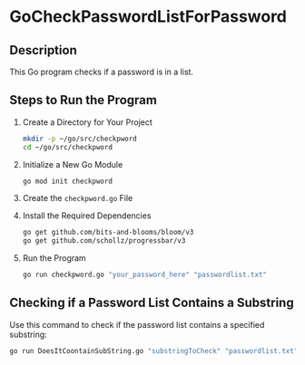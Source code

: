 # GoCheckPasswordListForPassword

## Description

This Go program checks if a password is in a list.

## Steps to Run the Program

1. Create a Directory for Your Project
    ```sh
    mkdir -p ~/go/src/checkpword
    cd ~/go/src/checkpword
    ```

2. Initialize a New Go Module
    ```sh
    go mod init checkpword
    ```

3. Create the `checkpword.go` File

4. Install the Required Dependencies
    ```sh
    go get github.com/bits-and-blooms/bloom/v3
    go get github.com/schollz/progressbar/v3
    ```

5. Run the Program
    ```sh
    go run checkpword.go "your_password_here" "passwordlist.txt"
    ```

## Checking if a Password List Contains a Substring

Use this command to check if the password list contains a specified substring:
```sh
go run DoesItCoontainSubString.go "substringToCheck" "passwordlist.txt"
